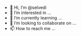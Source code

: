 - 👋 Hi, I’m @selvedi
- 👀 I’m interested in ...
- 🌱 I’m currently learning ...
- 💞️ I’m looking to collaborate on ...
- 📫 How to reach me ...

<!---
selvedi/selvedi is a ✨ special ✨ repository because its `README.md` (this file) appears on your GitHub profile.
You can click the Preview link to take a look at your changes.
--->

